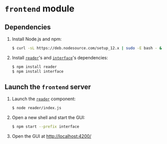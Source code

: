 # `frontend` module

## Dependencies
1. Install Node.js and npm:
    ```bash
    $ curl -sL https://deb.nodesource.com/setup_12.x | sudo -E bash - && sudo apt install -y nodejs
    ```
1. Install [`reader`](reader)'s and [`interface`](interface)'s dependencies:
    ```bash
    $ npm install reader
    $ npm install interface
    ```

## Launch the `frontend` server
1. Launch the [`reader`](reader) component:
    ```bash
    $ node reader/index.js
    ```
1. Open a new shell and start the GUI:
    ```bash
    $ npm start --prefix interface
    ```
1. Open the GUI at [http://localhost:4200/](http://localhost:4200)
